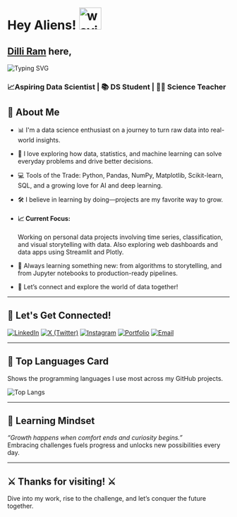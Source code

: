 # Hey Aliens! <img src="https://media.tenor.com/HO7EBVsu04oAAAAi/pikachu-pokemon.gif" alt="waving hand picture gif" width='50'>
## <a href="https://dilliramchaudhary.com.np" target="_blank">Dilli Ram</a> here,
<img src="https://readme-typing-svg.herokuapp.com?font=Fira+Code&pause=1000&color=00F7FF&center=true&vCenter=true&width=435&lines=Data+Science+Learner+!;Machine+Learning+Explorer+!;Lifelong+Student+!" alt="Typing SVG" />

### 📈Aspiring Data Scientist | 📚 DS Student | 👨‍🦱 Science Teacher



## 🚀 About Me  
- 📊 I'm a data science enthusiast on a journey to turn raw data into real-world insights.

- 🧠 I love exploring how data, statistics, and machine learning can solve everyday problems and drive better decisions.

- 💻 Tools of the Trade: Python, Pandas, NumPy, Matplotlib, Scikit-learn, SQL, and a growing love for AI and deep learning.

- 🛠️ I believe in learning by doing—projects are my favorite way to grow.

- #### 📈 Current Focus:  
    Working on personal data projects involving time series, classification, and visual storytelling with data. Also exploring web dashboards and data apps using Streamlit and Plotly.

- 🌱 Always learning something new: from algorithms to storytelling, and from Jupyter notebooks to production-ready pipelines.

- 🧩 Let’s connect and explore the world of data together!
<hr>

## 👬 Let's Get Connected!
[![LinkedIn](https://img.shields.io/badge/LinkedIn-0077B5?style=for-the-badge&logo=linkedin&logoColor=white)](https://www.linkedin.com/in/dilliramchaudhary/)
[![X (Twitter)](https://img.shields.io/badge/X(Twitter)-000000?style=for-the-badge&logo=twitter&logoColor=white)](https://x.com/Dillu55640527)
[![Instagram](https://img.shields.io/badge/Instagram-E4405F?style=for-the-badge&logo=instagram&logoColor=white)](https://instagram.com/dearjigri/)
[![Portfolio](https://img.shields.io/badge/Portfolio-FF5722?style=for-the-badge&logo=Firefox&logoColor=white)](https://dilliramchaudhary.com.np)
[![Email](https://img.shields.io/badge/Email-D14836?style=for-the-badge&logo=gmail&logoColor=white)](mailto:chaudharydr23@gmail.com)

<hr>

## 🚀 Top Languages Card  
Shows the programming languages I use most across my GitHub projects.

![Top Langs](https://github-readme-stats.vercel.app/api/top-langs/?username=dilliram-code&layout=compact&theme=highcontrast)

<hr>

## 🚀 Learning Mindset
<i> “Growth happens when comfort ends and curiosity begins.” </i> <br>
Embracing challenges fuels progress and unlocks new possibilities every day.
<hr>

## ⚔️ Thanks for visiting! ⚔️
Dive into my work, rise to the challenge, and let’s conquer the future together.
<!-- ### 📊 GitHub Stats Card  
Highlights my coding activity, languages, and contributions.

![Dilli Ram's GitHub Stats](https://github-readme-stats.vercel.app/api?username=dilliram-code&show_icons=true&theme=radical)
-->


<!--
**dilliram-code/dilliram-code** is a ✨ _special_ ✨ repository because its `README.md` (this file) appears on your GitHub profile.

Here are some ideas to get you started:

- 🔭 I’m currently working on ...
- 🌱 I’m currently learning ...
- 👯 I’m looking to collaborate on ...
- 🤔 I’m looking for help with ...
- 💬 Ask me about ...
- 📫 How to reach me: ...
- 😄 Pronouns: ...
- ⚡ Fun fact: ...
-->
